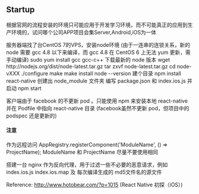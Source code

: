 ## Startup
<p>
根据官网的流程安装的环境只可能应用于开发学习环境，而不可能真正的应用到生产环境的，试问哪个公司APP项目会集Server,Android,iOS为一体
</p>
<p>
服务器端找了台CentOS 7的VPS，安装node环境
(由于一连串的连锁关系，新的 node 需要 gcc 4.8 以下来编译，而 gcc 4.8 在 CentOS 6 上无法 yum 更新，需手动编译)
sudo yum install gcc gcc-c++
下载最新的 node 版本
wget http://nodejs.org/dist/node-latest.tar.gz
tar zxvf node-latest.tar.gz
cd node-vXXX
./configure
make
make install
node --version
建个目录
npm install react-native 创建出 node_module 文件夹
编写 package.json 和 index.ios.js
并启动 npm start
</p>
<p>
客户端由于 facebook 的不更新 pod 。只能使用 npm 来安装本地 react-native 并在 Podfile 中指向 react-native 目录 (facebook虽然不更新 pod，但项目中的 podspec 还是更新的)
</p>

#### 注意 ####
<p>作为远程访问
AppRegistry.registerComponent('ModuleName', () => ProjectName);
ModuleName 和 ProjectName 尽量不要使用相同

搭建一台 nginx 作为反向代理，用于过滤一些不必要的恶意请求，例如 index.ios.js  index.ios.map 及 每次编译生成的 md5文件名的源文件</p>


Reference: 
http://www.hotobear.com/?p=1015 (React Native 初探（iOS）)
